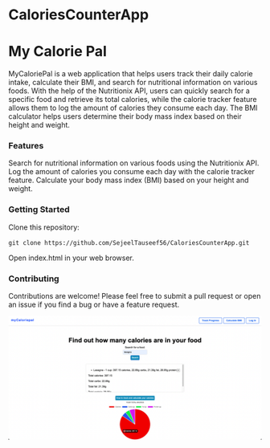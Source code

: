 # CaloriesCounterApp

<h1>My Calorie Pal</h1>	

<p>
MyCaloriePal is a web application that helps users track their daily calorie intake, calculate their BMI, and search for nutritional information on various foods. With the help of the Nutritionix API, users can quickly search for a specific food and retrieve its total calories, while the calorie tracker feature allows them to log the amount of calories they consume each day. The BMI calculator helps users determine their body mass index based on their height and weight.</p>

<h3>Features</h3>
Search for nutritional information on various foods using the Nutritionix API.
Log the amount of calories you consume each day with the calorie tracker feature.
Calculate your body mass index (BMI) based on your height and weight.

<h3>Getting Started</h3>
Clone this repository:

```
git clone https://github.com/SejeelTauseef56/CaloriesCounterApp.git
```
Open index.html in your web browser.

<h3>Contributing</h3>
Contributions are welcome! Please feel free to submit a pull request or open an issue if you find a bug or have a feature request.



![Main Page](./mainpage.png)
